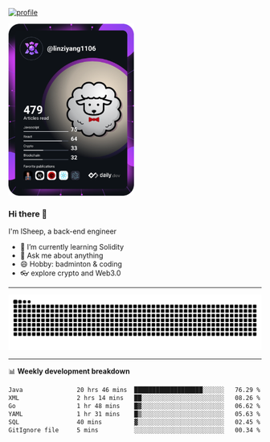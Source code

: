 [![profile](https://user-images.githubusercontent.com/54968314/208005045-e4b42f3b-833d-4242-bfcc-e764865553a2.svg)](https://www.calligrapher.ai/)

<a href="https://app.daily.dev/linziyang1106"><img src="/devcard.png" width="250" alt="ISheep's Dev Card"/></a>

### Hi there 🐏

I'm ISheep, a back-end engineer

- 🔭 I’m currently learning Solidity
- 💬 Ask me about anything
- 😄 Hobby: badminton & coding
- 👓 explore crypto and Web3.0

-------

![](https://raw.githubusercontent.com/ISheepp/ISheepp/output/github-contribution-grid-snake.svg)

-------

📊 **Weekly development breakdown**
<!--START_SECTION:waka-->

```text
Java               20 hrs 46 mins  ███████████████████░░░░░░   76.29 %
XML                2 hrs 14 mins   ██░░░░░░░░░░░░░░░░░░░░░░░   08.26 %
Go                 1 hr 48 mins    █▓░░░░░░░░░░░░░░░░░░░░░░░   06.62 %
YAML               1 hr 31 mins    █▒░░░░░░░░░░░░░░░░░░░░░░░   05.63 %
SQL                40 mins         ▓░░░░░░░░░░░░░░░░░░░░░░░░   02.45 %
GitIgnore file     5 mins          ░░░░░░░░░░░░░░░░░░░░░░░░░   00.34 %
```

<!--END_SECTION:waka-->
